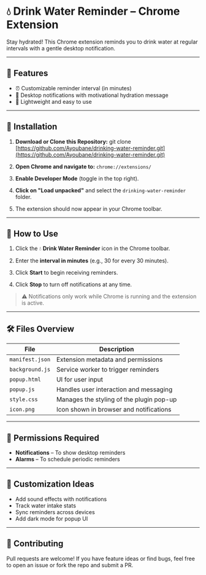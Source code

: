 # 💧 Drink Water Reminder – Chrome Extension

Stay hydrated! This Chrome extension reminds you to drink water at regular intervals with a gentle desktop notification.

---

## 🚀 Features

- ⏰ Customizable reminder interval (in minutes)
- 🔔 Desktop notifications with motivational hydration message
- 🧪 Lightweight and easy to use

---

## 📂 Installation

1. **Download or Clone this Repository:**
git clone [https://github.com/Ayoubane/drinking-water-reminder.git](https://github.com/Ayoubane/drinking-water-reminder.git)

2. **Open Chrome and navigate to:** `chrome://extensions/`

3. **Enable Developer Mode** (toggle in the top right).

4. **Click on "Load unpacked"** and select the `drinking-water-reminder` folder.

5. The extension should now appear in your Chrome toolbar.

---

## 🧠 How to Use

1. Click the 💧 **Drink Water Reminder** icon in the Chrome toolbar.

2. Enter the **interval in minutes** (e.g., 30 for every 30 minutes).

3. Click **Start** to begin receiving reminders.

4. Click **Stop** to turn off notifications at any time.

> ⚠️ Notifications only work while Chrome is running and the extension is active.

---

## 🛠 Files Overview

| File | Description |
|------|-------------|
| `manifest.json` | Extension metadata and permissions |
| `background.js` | Service worker to trigger reminders |
| `popup.html` | UI for user input |
| `popup.js` | Handles user interaction and messaging |
| `style.css` | Manages the styling of the plugin pop-up |
| `icon.png` | Icon shown in browser and notifications |

---

## 📌 Permissions Required

- **Notifications** – To show desktop reminders
- **Alarms** – To schedule periodic reminders

---

## 🔧 Customization Ideas

- Add sound effects with notifications
- Track water intake stats
- Sync reminders across devices
- Add dark mode for popup UI

---

## 🙌 Contributing

Pull requests are welcome! If you have feature ideas or find bugs, feel free to open an issue or fork the repo and submit a PR.
